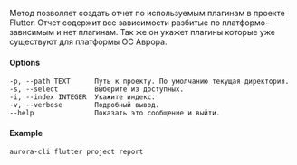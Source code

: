Метод позволяет создать отчет по используемым плагинам в проекте Flutter.
Отчет содержит все зависимости разбитые по платформо-зависимым и нет плагинам.
Так же он укажет плагины которые уже существуют для платформы ОС Аврора.

#### Options

```shell
-p, --path TEXT      Путь к проекту. По умолчанию текущая директория.
-s, --select         Выберите из доступных.
-i, --index INTEGER  Укажите индекс.
-v, --verbose        Подробный вывод.
--help               Показать это сообщение и выйти.
```

#### Example

```shell
aurora-cli flutter project report
```
